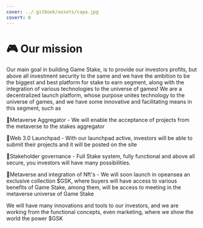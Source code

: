 ```yaml
---
cover: ../.gitbook/assets/capa.jpg
coverY: 0
---
```


# 🎮 Our mission

Our main goal in building Game Stake, is to provide our investors profits, but above all investment security to the same and we have the ambition to be the biggest and best platform for stake to earn segment, along with the integration of various technologies to the universe of games! We are a decentralized launch platform, whose purpose unites technology to the universe of games, and we have some innovative and facilitating means in this segment, such as

:clap:Metaverse Aggregator - We will enable the acceptance of projects from the metaverse to the stakes aggregator&#x20;

:clap:Web 3.0 Launchpad - With our launchpad active, investors will be able to submit their projects and it will be posted on the site&#x20;

:clap:Stakeholder governance - Full Stake system, fully functional and above all secure, you investors will have many possibilities.&#x20;

:clap:Metaverse and integration of Nft's - We will soon launch in opeansea an exclusive collection $GSK, where buyers will have access to various benefits of Game Stake, among them, will be access to meeting in the metaverse universe of Game Stake&#x20;

We will have many innovations and tools to our investors, and we are working from the functional concepts, even marketing, where we show the world the power $GSK

